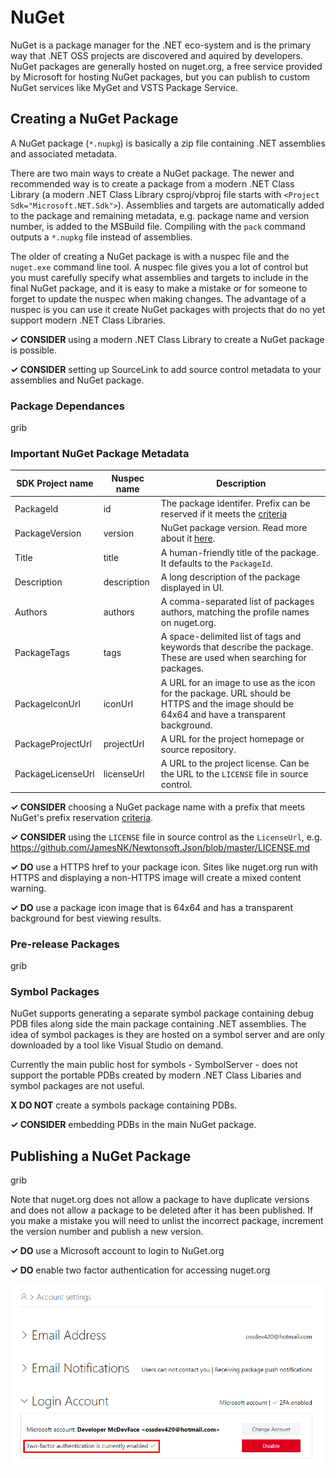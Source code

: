 # NuGet

NuGet is a package manager for the .NET eco-system and is the primary way that .NET OSS projects are discovered and aquired by developers. NuGet packages are generally hosted on nuget.org, a free service provided by Microsoft for hosting NuGet packages, but you can publish to custom NuGet services like MyGet and VSTS Package Service.

## Creating a NuGet Package

A NuGet package (`*.nupkg`) is basically a zip file containing .NET assemblies and associated metadata.

There are two main ways to create a NuGet package. The newer and recommended way is to create a package from a modern .NET Class Library (a modern .NET Class Library csproj/vbproj file starts with `<Project Sdk="Microsoft.NET.Sdk">`). Assemblies and targets are automatically added to the package and remaining metadata, e.g. package name and version number, is added to the MSBuild file. Compiling with the `pack` command outputs a `*.nupkg` file instead of assemblies.

The older of creating a NuGet package is with a nuspec file and the `nuget.exe` command line tool. A nuspec file gives you a lot of control but you must carefully specify what assemblies and targets to include in the final NuGet package, and it is easy to make a mistake or for someone to forget to update the nuspec when making changes. The advantage of a nuspec is you can use it create NuGet packages with projects that do no yet support modern .NET Class Libraries.

**✓ CONSIDER** using a modern .NET Class Library to create a NuGet package is possible.

**✓ CONSIDER** setting up SourceLink to add source control metadata to your assemblies and NuGet package.

### Package Dependances

grib

### Important NuGet Package Metadata

| SDK Project name                 | Nuspec name              | Description  |
| -------------------------------- | ------------------------ | ------------ |
| PackageId                        | id                       | The package identifer. Prefix can be reserved if it meets the [criteria](https://docs.microsoft.com/en-us/nuget/reference/id-prefix-reservation) |
| PackageVersion                   | version                  | NuGet package version. Read more about it [here](./versioning.md#NuGet-Package-Version).             |
| Title                            | title                    | A human-friendly title of the package. It defaults to the `PackageId`.             |
| Description                      | description              | A long description of the package displayed in UI.             |
| Authors                          | authors                  | A comma-separated list of packages authors, matching the profile names on nuget.org.             |
| PackageTags                      | tags                     | A space-delimited list of tags and keywords that describe the package. These are used when searching for packages.             |
| PackageIconUrl                   | iconUrl                  | A URL for an image to use as the icon for the package. URL should be HTTPS and the image should be 64x64 and have a transparent background.             |
| PackageProjectUrl                | projectUrl               | A URL for the project homepage or source repository.             |
| PackageLicenseUrl                | licenseUrl               | A URL to the project license. Can be the URL to the `LICENSE` file in source control.             |

**✓ CONSIDER** choosing a NuGet package name with a prefix that meets NuGet's prefix reservation [criteria](https://docs.microsoft.com/en-us/nuget/reference/id-prefix-reservation).

**✓ CONSIDER** using the `LICENSE` file in source control as the `LicenseUrl`, e.g. https://github.com/JamesNK/Newtonsoft.Json/blob/master/LICENSE.md

**✓ DO** use a HTTPS href to your package icon. Sites like nuget.org run with HTTPS and displaying a non-HTTPS image will create a mixed content warning.

**✓ DO** use a package icon image that is 64x64 and has a transparent background for best viewing results.

### Pre-release Packages

grib

### Symbol Packages

NuGet supports generating a separate symbol package containing debug PDB files along side the main package containing .NET assemblies. The idea of symbol packages is they are hosted on a symbol server and are only downloaded by a tool like Visual Studio on demand.

Currently the main public host for symbols - SymbolServer - does not support the portable PDBs created by modern .NET Class Libaries and symbol packages are not useful.

**X DO NOT** create a symbols package containing PDBs.

**✓ CONSIDER** embedding PDBs in the main NuGet package.

## Publishing a NuGet Package

grib

Note that nuget.org does not allow a package to have duplicate versions and does not allow a package to be deleted after it has been published. If you make a mistake you will need to unlist the incorrect package, increment the version number and publish a new version.

**✓ DO** use a Microsoft account to login to NuGet.org

**✓ DO** enable two factor authentication for accessing nuget.org

![alt text](./images/nuget-2fa.png "NuGet Account Security")